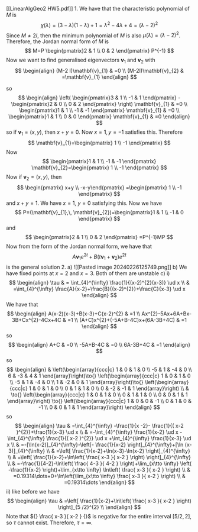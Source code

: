[[LinearAlgGeo2 HW5.pdf]]
1. 
We have that the characteristic polynomial of $M$ is
$$
\chi(\lambda)=(3-\lambda)(1-\lambda)+1=\lambda^{2}-4\lambda+4=(\lambda-2)^{2}
$$
Since $M\neq 2I$, then the minimum polynomial of $M$ is also ${} \mu(\lambda)=(\lambda-2)^{2} {}$. Therefore, the Jordan normal form of $M {}$ is
$$
M=P \begin{pmatrix}2 & 1 \\ 0 & 2 \end{pmatrix} P^{-1}
$$
Now we want to find generalised eigenvectors $\mathbf{v}_{1} {}$ and $\mathbf{v}_{2} {}$ with
$$
\begin{align}
 (M-2 I)\mathbf{v}_{1} & =0 \\
	(M-2I)\mathbf{v}_{2} & =\mathbf{v}_{1}  
 \end{align}
$$

so
$$
\begin{align}
 \left( \begin{pmatrix}3 & 1 \\ -1 & 1 \end{pmatrix} -\begin{pmatrix}2 & 0 \\ 0 & 2 \end{pmatrix}   \right) \mathbf{v}_{1} & =0 \\
\begin{pmatrix}1 & 1 \\ -1 & -1 \end{pmatrix} \mathbf{v}_{1} & =0 \\
\begin{pmatrix}1 & 1 \\ 0 & 0 \end{pmatrix} \mathbf{v}_{1} & =0
 \end{align}
$$
so if ${} \mathbf{v}_{1}=(x,\, y) {}$, then ${} x+y=0 {}$. Now ${} x=1,\, y=-1 {}$ satisfies this. Therefore
$$
\mathbf{v}_{1}=\begin{pmatrix} 1 \\ -1 \end{pmatrix} 
$$
Now 
$$
\begin{pmatrix}1 & 1 \\ -1 & -1 \end{pmatrix} \mathbf{v}_{2}=\begin{pmatrix} 1 \\ -1 \end{pmatrix} 
$$Now if ${} \mathbf{v}_{2}=(x,\, y) {}$, then
$$
\begin{pmatrix} x+y \\  -x-y\end{pmatrix} =\begin{pmatrix} 1 \\ -1 \end{pmatrix} 
$$
and ${} x+y=1 {}$. We have ${} x=1 {}$, ${} y=0 {}$ satisfying this. Now we have 
$$
P=(\mathbf{v}_{1},\, \mathbf{v}_{2})=\begin{pmatrix}1 & 1 \\ -1 & 0 \end{pmatrix} 
$$
and
$$
\begin{pmatrix}2 & 1 \\ 0 & 2 \end{pmatrix} =P^{-1}MP
$$
Now from the form of the Jordan normal form, we have that
$$
A\mathbf{v}_{1}e^{2t}+B(t\mathbf{v}_{1}+\mathbf{v}_{2})e^{2t}
$$
is the general solution
2. 
a)
![[Pasted image 20240226125749.png]]
b)
We have fixed points at ${} x=2 {}$ and ${} x=3 {}$. Both of them are unstable
c) i)
$$
\begin{align}
 \tau  & = \int_{4}^{\infty} \frac{1}{(x-2)^{2}(x-3)} \ud x    \\
 & =\int_{4}^{\infty} \frac{A}{x-2}+\frac{B}{(x-2)^{2}}+\frac{C}{x-3} \ud x 
 \end{align}
$$
We have that
$$
\begin{align}
 A(x-2)(x-3)+B(x-3)+C(x-2)^{2} & =1   \\
Ax^{2}-5Ax+6A+Bx-3B+Cx^{2}-4Cx+4C & =1 \\
	(A+C)x^{2}+(-5A+B-4C)x+(6A-3B+4C) & =1
 \end{align}
$$
so 
$$
\begin{align}
 A+C & =0  \\
-5A+B-4C  & =0 \\
6A-3B+4C & =1
 \end{align}
$$
so
$$
\begin{align}
  & \left(\begin{array}{ccc|c}
1 & 0 & 1 & 0 \\
-5 & 1 & -4 & 0 \\
6 & -3 & 4 & 1
\end{array}\right)\to{} \left(\begin{array}{ccc|c}
1 & 0 & 1 & 0 \\
-5 & 1 & -4 & 0 \\
1 & -2 & 0 & 1
\end{array}\right)\to{} \left(\begin{array}{ccc|c}
1 & 0 & 1 & 0 \\
0 & 1 & 1 & 0 \\
0 & -2 & -1 & 1
\end{array}\right)  \\
 & \to{} \left(\begin{array}{ccc|c}
1 & 0 & 1 & 0 \\
0 & 1 & 1 & 0 \\
0 & 0 & 1 & 1
\end{array}\right) \to{} \left(\begin{array}{ccc|c}
1 & 0 & 0 & -1 \\
0 & 1 & 0 & -1 \\
0 & 0 & 1 & 1
\end{array}\right)
 \end{align}
$$
so
$$
\begin{align}
 \tau & =\int_{4}^{\infty} -\frac{1}{x -2}- \frac{1}{( x-2 )^{2}}+\frac{1}{x-3} \ud x  \\
 & =-\int_{4}^{\infty} \frac{1}{x-2} \ud x  -\int_{4}^{\infty} \frac{1}{( x-2 )^{2}} \ud x +\int_{4}^{\infty} \frac{1}{x-3} \ud x  \\
 & =-[\ln(x-2)]_{4}^{\infty}-\left[- \frac{1}{x-2} \right]_{4}^{\infty}+[\ln (x-3)]_{4}^{\infty} \\
 & =\left[ \frac{1}{x-2}+\ln(x-3)-\ln(x-2) \right]_{4}^{\infty} \\
 & =\left[ \frac{1}{x-2}+\ln\left( \frac{ x-3 }{ x-2 } \right) \right]_{4}^{\infty} \\
 & =-\frac{1}{4-2}-\ln\left( \frac{ 4-3 }{ 4-2 } \right)+\lim_{x\tto \infty} \left( -\frac{1}{x-2} \right)+\lim_{x\tto \infty} \ln\left( \frac{ x-3 }{ x-2 } \right) \\
 & =0.19314\dots+0+\ln\left(\lim_{x\tto \infty} \frac{ x-3 }{ x-2 }  \right) \\
 & =0.19314\dots
 \end{align}
$$
ii)
like before we have
$$
\begin{align}
 \tau & =\left[ \frac{1}{x-2}+\ln\left( \frac{ x-3 }{ x-2 } \right) \right]_{5 /2}^{2}  \\
 \end{align}
$$
Note that ${} \frac{ x-3 }{ x-2 } {}$ is negative for the entire interval ${} [5 /2,\, 2] {}$, so $\tau$ cannot exist. Therefore, ${} \tau=\infty {}$.